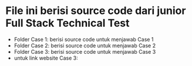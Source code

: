 # File ini berisi source code dari junior Full Stack Technical Test

- Folder Case 1: berisi source code untuk menjawab Case 1
- Folder Case 2: berisi source code untuk menjawab Case 2
- Folder Case 3: berisi source code untuk menjawab Case 3
- untuk link website Case 3: 
